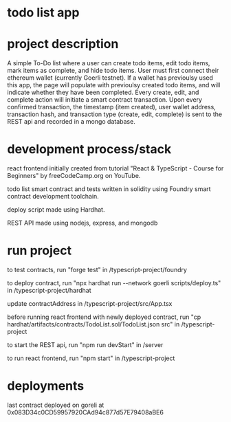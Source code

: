 # todo list app

# project description
A simple To-Do list where a user can create todo items, edit todo items, mark items as complete, and hide todo items. User must first connect their ethereum wallet (currently Goerli testnet). If a wallet has previoulsy used this app, the page will populate with previoulsy created todo items, and will indicate whether they have been completed. Every create, edit, and complete action will initiate a smart contract transaction. Upon every confirmed transaction, the timestamp (item created), user wallet address, transaction hash, and transaction type (create, edit, complete) is sent to the REST api and recorded in a mongo database.

# development process/stack
react frontend initially created from tutorial "React & TypeScript - Course for Beginners" by freeCodeCamp.org on YouTube.

todo list smart contract and tests written in solidity using Foundry smart contract development toolchain.

deploy script made using Hardhat.

REST API made using nodejs, express, and mongodb

# run project
to test contracts, run "forge test" in /typescript-project/foundry

to deploy contract, run "npx hardhat run --network goerli scripts/deploy.ts" in /typescript-project/hardhat

update contractAddress in /typescript-project/src/App.tsx

before running react frontend with newly deployed contract, run "cp hardhat/artifacts/contracts/TodoList.sol/TodoList.json src" in /typescript-project

to start the REST api, run "npm run devStart" in /server

to run react frontend, run "npm start" in /typescript-project

# deployments
last contract deployed on goreli at 0x083D34c0CD59957920CAd94c877d57E79408aBE6

